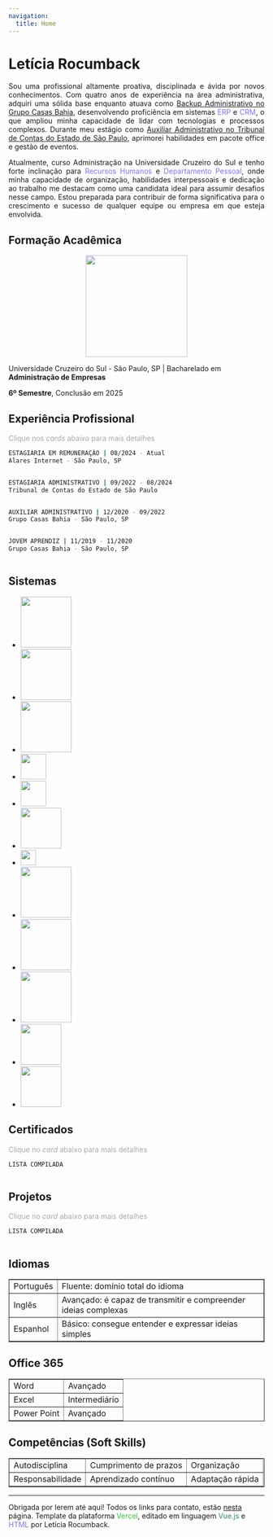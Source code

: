 ```yaml
---
navigation:
  title: Home
---
```


# Letícia Rocumback

<p style="text-align: justify;">Sou uma profissional altamente proativa, disciplinada e ávida por novos conhecimentos. Com quatro anos de experiência na área administrativa, adquiri uma sólida base enquanto atuava como <u>Backup Administrativo no Grupo Casas Bahia</u>, desenvolvendo proficiência em sistemas <span style="color: #836FFF;">ERP</span> e <span style="color: #836FFF;">CRM</span>, o que ampliou minha capacidade de lidar com tecnologias e processos complexos. Durante meu estágio como <u>Auxiliar Administrativo no Tribunal de Contas do Estado de São Paulo</u>, aprimorei habilidades em pacote office e gestão de eventos.</p> 

<p style="text-align: justify;">Atualmente, curso Administração na Universidade Cruzeiro do Sul e tenho forte inclinação para <span style="color: #836FFF;">Recursos Humanos</span> e <span style="color: #836FFF;">Departamento Pessoal</span>, onde minha capacidade de organização, habilidades interpessoais e dedicação ao trabalho me destacam como uma candidata ideal para assumir desafios nesse campo. Estou preparada para contribuir de forma significativa para o crescimento e sucesso de qualquer equipe ou empresa em que esteja envolvida.</p>


## Formação Acadêmica

<center>
	<img src="https://www.educabras.com/media/faculdades/image/UNICSUL.png" width="200">
</center>

Universidade Cruzeiro do Sul - São Paulo, SP | Bacharelado em <strong>Administração de Empresas</strong>

<strong>6º Semestre</strong>, Conclusão em 2025


## Experiência Profissional
<span style="color: #A9A9A9;">Clique nos <em>cards</em> abaixo para mais detalhes</span>

<details style="display:block; cursor: pointer;">
  <summary style="list-style-type: none;">
	  
```bash
ESTAGIÁRIA EM REMUNERAÇÃO | 08/2024 - Atual
Alares Internet - São Paulo, SP
```
  </summary>

  <center>
    <img src="https://www.alaresinternet.com.br/_next/static/media/logo-purple.369083eb.png" width="100">
  </center>

  <p>Atuar de forma proativa na gestão e aprimoramento das práticas de remuneração e movimentação de Recursos Humanos na empresa:</p>

  <ul>
    <li>Responsável pela aprovação e revisão salarial de vagas na plataforma Gupy</li>
    <li>Gerenciamento de movimentações de RH, incluindo transferências e atualizações no TOTVS</li>
    <li>Elaboração de cartas de mérito e promoção para colaboradores</li>
    <li>Criação de relatórios de remuneração com viés estratégico</li>
  </ul>
</details>


<details style="display:block; cursor: pointer;">
  <summary style="list-style-type: none;">
	  
```bash
ESTAGIÁRIA ADMINISTRATIVO | 09/2022 - 08/2024
Tribunal de Contas do Estado de São Paulo 
```
  </summary>

  <center>
    <img src="https://www.tce.sp.gov.br/sites/default/files/inline-images/Logotipo-TCESP-Oficial.png" width="100">
  </center>

  <p>Contribuir ativamente nas diversas atividades relacionadas à organização dos eventos e cursos promovidos pela Escola Paulista de Contas Públicas. Isso engloba a ampla participação na:</p>

  <ul>
    <li>Confecção de certificados <a href="https://live.staticflickr.com/65535/53742195620_856cfcbef0_b.jpg">(layout confeccionado por mim)</a></li>
    <li>Memorandos via <em>SEI</em></li>
    <li>Elaboração de  <a href="https://live.staticflickr.com/65535/53740850337_5054315141_b.jpg">programações</a> de cursos e eventos</li>
    <li>Suporte aos palestrantes</li>
    <li>Formulação e envio de solicitações por e-mail</li>
    <li>Criação de planilhas para controle de fluxo de trabalho</li>
  </ul>
</details>

<details style="display:block; cursor: pointer;">
  <summary style="list-style-type: none;">
	  
```bash
AUXILIAR ADMINISTRATIVO | 12/2020 - 09/2022
Grupo Casas Bahia - São Paulo, SP
``` 
  </summary>

  <center>
    <img src="https://logodownload.org/wp-content/uploads/2014/05/casas-bahia-logo-5-1.png" width="100">
  </center>

  <p>Assistência nas atividades administrativas diárias, abrangendo tanto questões relacionadas aos clientes quanto aos colaboradores. Isso inclui:</p>

  <ul>
    <li>Lançamento de dados em sistemas cadastrais</li>
    <li>Abertura de chamados via <em>ServiceNow</em></li>
    <li>Registro de atestados médicos via <em>SOC</em></li>
    <li>Auxílio nas atividades de recrutamento e seleção</li>
    <li>Solicitação de férias e adesão ou retirada de benefícios para colaboradores</li>
    <li>Condução dos processos de admissão e homologação, garantindo que a documentação do <em>check-list</em> esteja em ordem</li>
    <li>Verificação da folha de ponto via <em>ADP Expert</em> e <em>AHGORA</em></li>
    <li>Triagem de currículos</li>
    <li>Manutenção da gestão de escala</li>	  
  </ul>
</details>


<details style="display:block; cursor: pointer;">
  <summary style="list-style-type: none;">
	  
```bash
JOVEM APRENDIZ | 11/2019 - 11/2020
Grupo Casas Bahia - São Paulo, SP
``` 
  </summary>

  <center>
    <img src="https://logodownload.org/wp-content/uploads/2014/05/casas-bahia-logo-5-1.png" width="100">
  </center>

  <p>Atuando como jovem aprendiz adquiri habilidades, como:</p>

  <ul>
    <li>Atendimento ao cliente</li>
    <li>Verificação de cadastros</li>
    <li>Emissão de faturas</li>
    <li>Organização de documentos</li>
  </ul>
</details>


## Sistemas

- <img src="https://www.kreitiv.de/wp-content/uploads/2016/11/Microsoft-Office-365.png" width="100">

- <img src="https://logos-download.com/wp-content/uploads/2020/07/ServiceNow_Logo.png" width="100">
  
- <img src="https://contents.ahgora.com/hs-fs/hubfs/Logo_Ahgora-02.png?width=300&height=78&name=Logo_Ahgora-02.png" width="100">
  
- <img src="https://logo-logos.com/2016/11/ADP_logo.png" width="50">
  
- <img src="https://labormed-sso.com.br/wp-content/uploads/2022/02/3.png" width="50">

- <img src="https://www.lucushost.com/blog/wp-content/uploads/2020/06/Moodle-Logo.png" width="80">
  
- <img src="https://www.tce.pe.gov.br/sei/img/layout/logo-sei-m.png" width="30">

- <img src="https://logos-world.net/wp-content/uploads/2021/04/Microsoft-Teams-Emblem.png" width="100">

- <img src="https://lh3.googleusercontent.com/UfFErXViwFHV6IhhfDFDXhE1T9i7te8l_tVWn-jXHrthFjPCjCTAdPvewgn1xqbk1XwGQaWfBDIZ-j3YSWzuwaeJIoRUiKFZjO9IeDGCWmyHAyRtXA" width="100">

- <img src="https://distribuicao.abad.com.br/wp-content/uploads/2020/05/totvs-logo.png" width="100">

- <img src="https://jira.senac.br/images/atlassian-jira-logo-large.png" width="80">

- <img src="https://3299491.fs1.hubspotusercontent-na1.net/hubfs/3299491/Web%20Growth%20(assets)/Assets%20de%20marca/Rebranding/Logos-Institucionais/large/logo-dark.png" width="80">

## Certificados
<span style="color: #A9A9A9;">Clique no <em>card</em> abaixo para mais detalhes</span>

<details style="display:block; cursor: pointer;">
  <summary style="list-style-type: none;">
	  
```bash
LISTA COMPILADA
``` 
  </summary>
	
<strong>Office:</strong>
<img src="https://live.staticflickr.com/65535/53741672523_d488b7c3d7_h.jpg"/>
<img src="https://live.staticflickr.com/65535/53741485126_4120d11fdc_h.jpg"/>

<strong>RH:</strong>
<img src="https://live.staticflickr.com/65535/53741672578_4e00db871a_b.jpg"/>

<strong>CIEE:</strong>	
<img src="https://live.staticflickr.com/65535/53741485156_5f80c6970c_b.jpg"/>	
<img src="https://live.staticflickr.com/65535/53741672608_bfcf198090_b.jpg"/>

<strong>Inglês:</strong>
<img src="https://live.staticflickr.com/65535/53741811859_4753c58ef5_b.jpg"/>

<strong>Premiações:</strong>
<img src="https://live.staticflickr.com/65535/53741899470_26c9360c6b_b.jpg"/>

</details>


## Projetos
<span style="color: #A9A9A9;">Clique no <em>card</em> abaixo para mais detalhes</span>

<details style="display:block; cursor: pointer;">
  <summary style="list-style-type: none;">
	  
```bash
LISTA COMPILADA
``` 
  </summary>
	
<strong>Planilha Controle de Atividades de Eventos</strong>
<img src="https://live.staticflickr.com/65535/53883326735_cbe987cdd5_b.jpg"/>


<strong>Planilha para Controle de Estoque</strong>
<img src="https://live.staticflickr.com/65535/53882013782_d58cd45d63_b.jpg"/>
<img src="https://live.staticflickr.com/65535/53882013777_3ec1468eb2_b.jpg"/>
<img src="https://live.staticflickr.com/65535/53882912221_1cf32d52d3_b.jpg"/>


<strong>Fluxograma</strong>
<img src="https://live.staticflickr.com/65535/53867879149_bc09e265f8_b.jpg"/>	


<strong>Site no Sharepoint</strong>
<img src="https://live.staticflickr.com/65535/53883273395_a3ffd269f7_b.jpg"/>
<img src="https://live.staticflickr.com/65535/53881958162_7f11eacc15_b.jpg"/>

</details>

  
## Idiomas

<table border="1">
	<tr>
		<td>Português</td>
		<td>Fluente: domínio total do idioma</td>
	</tr>
	<tr>
		<td>Inglês</td>
		<td>Avançado: é capaz de transmitir e compreender ideias complexas</td>
	</tr>
  <tr>
		<td>Espanhol</td>
		<td>Básico: consegue entender e expressar ideias simples</td>
	</tr>
</table>


## Office 365

<table border="1">
	<tr>
		<td>Word</td>
		<td>Avançado</td>
	</tr>
	<tr>
		<td>Excel</td>
		<td>Intermediário</td>
	</tr>
  <tr>
		<td>Power Point</td>
		<td>Avançado</td>
	</tr>
</table>


## Competências (Soft Skills)

<table border="1">
	<tr>
		<td>Autodisciplina</td>
		<td>Cumprimento de prazos</td>
		<td>Organização</td>
	</tr>
	<tr>
		<td>Responsabilidade</td>
		<td>Aprendizado contínuo</td>
		<td>Adaptação rápida</td>
	</tr>

</table>

---

Obrigada por lerem até aqui! Todos os links para contato, estão [nesta](/contact) página.
Template da plataforma <span style="color: #32CD32;">Vercel</span>, editado em linguagem <span style="color: #2E8B57;">Vue.js</span> e <span style="color: #836FFF;">HTML</span> por Letícia Rocumback.
